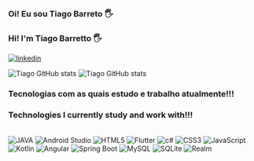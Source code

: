 ### Oi! Eu sou Tiago Barreto 🖐️
### Hi! I'm Tiago Barretto 🖐️

[![linkedin](https://img.shields.io/badge/LinkedIn-0077B5?style=for-the-badge&logo=linkedin&logoColor=white)](https://www.linkedin.com/in/tiago-barreto-237734207/)


![Tiago GitHub stats](https://github-readme-stats.vercel.app/api?username=TiagoPBarreto&show_icons=true&theme=dracula)
![Tiago GitHub stats](https://github-readme-stats.vercel.app/api/top-langs/?username=TiagoPBarreto&theme=blue-green)

### Tecnologias com as quais estudo e trabalho atualmente!!!

### Technologies I currently study and work with!!!

<div style="display:inline_block"><br/>
    <img aling="center" alt= "JAVA" src="https://img.shields.io/badge/Java-ED8B00?style=for-the-badge&logo=java&logoColor=white"/>
    <img aling="center" alt= "Android Studio" src="https://img.shields.io/badge/Android-3DDC84?style=for-the-badge&logo=android&logoColor=white"/>
    <img aling="center" alt= "HTML5" src="https://img.shields.io/badge/HTML5-E34F26?style=for-the-badge&logo=html5&logoColor=white"/>
    <img aling="center" alt= "Flutter" src="https://img.shields.io/badge/Flutter-02569B?style=for-the-badge&logo=flutter&logoColor=white"/>
    <img aling="center" alt= "c#" src="https://img.shields.io/badge/C%23-239120?style=for-the-badge&logo=c-sharp&logoColor=white"/>
    <img aling="center" alt= "CSS3" src="https://img.shields.io/badge/CSS3-1572B6?style=for-the-badge&logo=css3&logoColor=white"/>
    <img aling="center" alt= "JavaScript" src="https://img.shields.io/badge/JavaScript-323330?style=for-the-badge&logo=javascript&logoColor=F7DF1E"/>
    <img aling="center" alt= "Kotlin" src="https://img.shields.io/badge/Kotlin-0095D5?&style=for-the-badge&logo=kotlin&logoColor=white"/>
    <img aling="center" alt= "Angular" src="https://img.shields.io/badge/Angular-DD0031?style=for-the-badge&logo=angular&logoColor=white"/>
     <img aling="center" alt= "Spring Boot" src="https://img.shields.io/badge/Spring-6DB33F?style=for-the-badge&logo=spring&logoColor=white"/>
     <img aling="center" alt= "MySQL" src="https://img.shields.io/badge/MySQL-005C84?style=for-the-badge&logo=mysql&logoColor=white"/>
     <img aling="center" alt= "SQLite" src="https://img.shields.io/badge/SQLite-07405E?style=for-the-badge&logo=sqlite&logoColor=white"/>
     <img aling="center" alt= "Realm" src="https://img.shields.io/badge/Realm-39477F?style=for-the-badge&logo=realm&logoColor=white"/>
</div>
